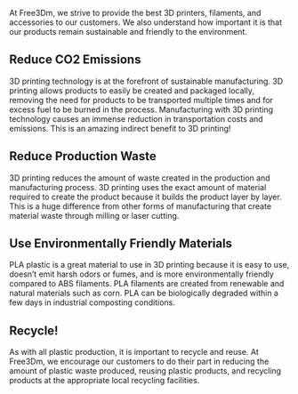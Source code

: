 ﻿At Free3Dm, we strive to provide the best 3D printers, filaments, and accessories to our customers. We also understand how important it is that our products remain sustainable and friendly to the environment.

## Reduce CO2 Emissions

3D printing technology is at the forefront of sustainable manufacturing. 3D printing allows products to easily be created and packaged locally, removing the need for products to be transported multiple times and for excess fuel to be burned in the process. Manufacturing with 3D printing technology causes an immense reduction in transportation costs and emissions. This is an amazing indirect benefit to 3D printing!

## Reduce Production Waste

3D printing reduces the amount of waste created in the production and manufacturing process. 3D printing uses the exact amount of material required to create the product because it builds the product layer by layer. This is a huge difference from other forms of manufacturing that create material waste through milling or laser cutting.

## Use Environmentally Friendly Materials

PLA plastic is a great material to use in 3D printing because it is easy to use, doesn’t emit harsh odors or fumes, and is more environmentally friendly compared to ABS filaments. PLA filaments are created from renewable and natural materials such as corn. PLA can be biologically degraded within a few days in industrial composting conditions.

## Recycle!

As with all plastic production, it is important to recycle and reuse. At Free3Dm, we encourage our customers to do their part in reducing the amount of plastic waste produced, reusing plastic products, and recycling products at the appropriate local recycling facilities.
